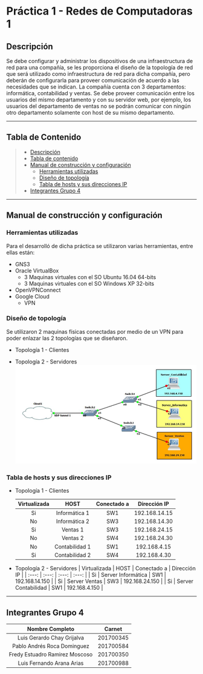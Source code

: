# Práctica 1 - Redes de Computadoras 1
## Descripción
Se debe configurar y administrar los dispositivos de una infraestructura de red para una 
compañía, se les proporciona el diseño de la topología de red que será utilizado como 
infraestructura de red para dicha compañía, pero deberán de configurarla para proveer 
comunicación de acuerdo a las necesidades que se indican. 
La compañía cuenta con 3 departamentos: informática, contabilidad y ventas. Se debe 
proveer comunicación entre los usuarios del mismo departamento y con su servidor 
web, por ejemplo, los usuarios del departamento de ventas no se podrán comunicar con 
ningún otro departamento solamente con host de su mismo departamento. 

---
## Tabla de Contenido

> * [Descripción](#Descripción)
> * [Tabla de contenido](#Tabla-de-Contenido)
> * [Manual de construcción y configuración](#Manual-de-construcción-y-configuración)
>   * [Herramientas utilizadas](#Herramientas-utilizadas)
>   * [Diseño de topología](#Diseño-de-topología)
>   * [Tabla de hosts y sus direcciones IP](#Tabla-de-hosts-y-sus-direcciones-IP)
> * [Integrantes Grupo 4](#Integrantes-Grupo-4)

---
## Manual de construcción y configuración


### Herramientas utilizadas

Para el desarrolló de dicha práctica se utilizaron varias herramientas, entre ellas están:
* GNS3
* Oracle VirtualBox
    *   3 Maquinas virtuales con el SO Ubuntu 16.04 64-bits
    *   3 Maquinas virtuales con el SO Windows XP 32-bits
* OpenVPNConnect
* Google Cloud
    * VPN 

### Diseño de topología

Se utilizaron 2 maquinas físicas conectadas por medio de un VPN para poder enlazar las 2 topologías que se diseñaron.

* Topología 1 - Clientes

* Topología 2 - Servidores
![alt text](https://github.com/pablorocad/redes-p1/blob/master/img/Topologia2.JPG)


### Tabla de hosts y sus direcciones IP

* Topología 1 - Clientes

    | Virtualizada | HOST | Conectado a | Dirección IP |
    | :---: |  :---: | :---: | :---: |
    | Si | Informática 1 | SW1 | 192.168.14.15 |
    | No | Informática 2 | SW3 | 192.168.14.30 |
    | Si | Ventas 1 | SW3 | 192.168.24.15 |
    | No | Ventas 2 | SW4 | 192.168.24.30 |
    | No | Contabilidad 1 | SW1 | 192.168.4.15 |
    | Si | Contabilidad 2 | SW4 | 192.168.4.30 |


* Topología 2 - Servidores
    | Virtualizada | HOST | Conectado a | Dirección IP |
    | :---: |  :---: | :---: | :---: |
    | Si | Server Informática | SW1 | 192.168.14.150 |
    | Si | Server Ventas | SW3 | 192.168.24.150 |
    | Si | Server Contabilidad | SW1 | 192.168.4.150 |


---
## Integrantes Grupo 4

| Nombre Completo | Carnet |
| :----: | :----: |
| Luis Gerardo Chay Grijalva | 201700345 |
| Pablo Andrés Roca Dominguez | 201700584 |
| Fredy Estuadro Ramirez Moscoso | 201700350 |
| Luis Fernando Arana Arias | 201700988 | 


